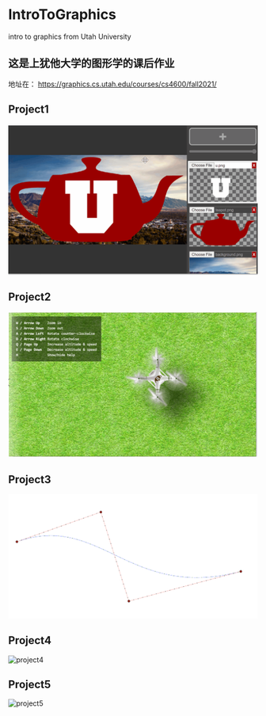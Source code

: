 # IntroToGraphics
intro to graphics from Utah University

## 这是上犹他大学的图形学的课后作业  
地址在：
https://graphics.cs.utah.edu/courses/cs4600/fall2021/
  

## Project1
![project1](/images/project1.gif)

## Project2
![project2](/images/project2.png)

## Project3
![project3](/images/project3.png)

## Project4
![project4](/images/project4.gif)

## Project5
![project5](/images/project5.gif)


